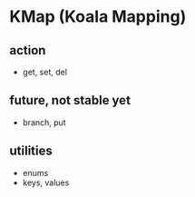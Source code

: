 # KMap (Koala Mapping)

## action

- get, set, del

## future, not stable yet

- branch, put

## utilities

- enums
- keys, values
